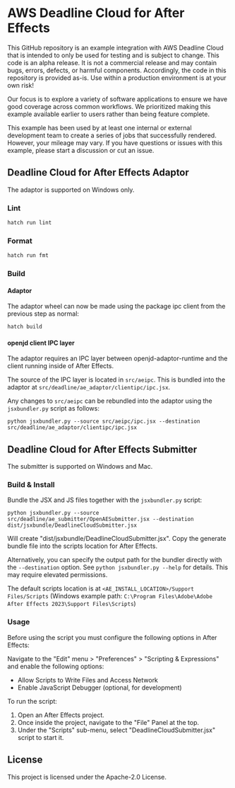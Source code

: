 # AWS Deadline Cloud for After Effects

This GitHub repository is an example integration with AWS Deadline Cloud that is intended to only be used for testing and is subject to change. This code is an alpha release. It is not a commercial release and may contain bugs, errors, defects, or harmful components. Accordingly, the code in this repository is provided as-is. Use within a production environment is at your own risk!
 
Our focus is to explore a variety of software applications to ensure we have good coverage across common workflows. We prioritized making this example available earlier to users rather than being feature complete.

This example has been used by at least one internal or external development team to create a series of jobs that successfully rendered. However, your mileage may vary. If you have questions or issues with this example, please start a discussion or cut an issue.

## Deadline Cloud for After Effects Adaptor

The adaptor is supported on Windows only.

### Lint

```bash
hatch run lint
```

### Format

```bash
hatch run fmt
```

### Build

#### Adaptor

The adaptor wheel can now be made using the package ipc client from the previous step as normal:

```bash
hatch build
```

#### openjd client IPC layer

The adaptor requires an IPC layer between openjd-adaptor-runtime and the 
client running inside of After Effects.

The source of the IPC layer is located in `src/aeipc`. This is bundled into the adaptor
at `src/deadline/ae_adaptor/clientipc/ipc.jsx`.

Any changes to `src/aeipc` can be rebundled into the adaptor using the `jsxbundler.py` script as follows:

```
python jsxbundler.py --source src/aeipc/ipc.jsx --destination src/deadline/ae_adaptor/clientipc/ipc.jsx
```

## Deadline Cloud for After Effects Submitter

The submitter is supported on Windows and Mac.

### Build & Install

Bundle the JSX and JS files together with the `jsxbundler.py` script:

```
python jsxbundler.py --source src/deadline/ae_submitter/OpenAESubmitter.jsx --destination dist/jsxbundle/DeadlineCloudSubmitter.jsx
```

Will create "dist/jsxbundle/DeadlineCloudSubmitter.jsx". Copy the generate
bundle file into the scripts location for After Effects.

Alternatively, you can specify the output path for the bundler directly with the `--destination` option. 
See `python jsxbundler.py --help` for details. This may require elevated permissions.

The default scripts location is at `<AE_INSTALL_LOCATION>/Support Files/Scripts` (Windows example path: `C:\Program Files\Adobe\Adobe After Effects 2023\Support Files\Scripts`)

### Usage

Before using the script you must configure the following options in After Effects:

Navigate to the "Edit" menu > "Preferences" > "Scripting & Expressions" and enable the following options:

- Allow Scripts to Write Files and Access Network
- Enable JavaScript Debugger (optional, for development)

To run the script:

1. Open an After Effects project.
2. Once inside the project, navigate to the "File" Panel at the top.
3. Under the "Scripts" sub-menu, select "DeadlineCloudSubmitter.jsx" script to start it.

## License

This project is licensed under the Apache-2.0 License.
